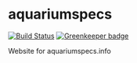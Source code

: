 # aquariumspecs

[![Build Status](https://travis-ci.org/pierceray/aquariumspecs.svg?branch=master)](https://travis-ci.org/pierceray/aquariumspecs) [![Greenkeeper badge](https://badges.greenkeeper.io/pierceray/aquariumspecs.svg)](https://greenkeeper.io/)

Website for aquariumspecs.info

